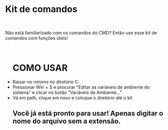 # Kit de comandos
<br>
<p>Não está familiarizado com os comandos do CMD? Então use esse kit de comandos com funções úteis!</p>
<br>
<ul>
<h1>COMO USAR</h1>
<li>
Baixar no mínimo no diretório C:
</li>
<li>
Pressionar Win + S e procurar "Editar as variáveis de ambiente do sistema" e clicar no botão "Variáveis de Ambiente..."
</li>
<li>
Vá em path, clique em novo e coloque o diretório até o kit
</li>
<h2>
Você já está pronto para usar! Apenas digitar o nome do arquivo sem a extensão.
</h2>